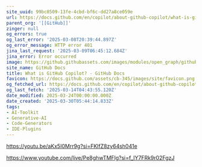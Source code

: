 ```yaml
---
site_uuid: 99bc8509-13fe-4cbd-bf6c-dd27a8ce059e
url: https://docs.github.com/en/copilot/about-github-copilot/what-is-github-copilot
parent_org: '[[GitHub]]'
zinger: null
og_errors: true
og_last_error: '2025-03-08T20:39:44.897Z'
og_error_message: HTTP error 401
jina_last_request: '2025-03-09T06:45:12.684Z'
jina_error: Error occurred
image: https://github.githubassets.com/images/modules/open_graph/github-logo.png
site_name: GitHub Docs
title: What is GitHub Copilot? - GitHub Docs
favicon: https://docs.github.com/assets/cb-345/images/site/favicon.png
og_fetched_url: https://docs.github.com/en/copilot/about-github-copilot/what-is-github-copilot
og_last_fetch: '2025-03-14T04:43:55.120Z'
date_modified: 2025-03-24T00:00:00.000Z
date_created: '2025-03-30T05:44:14.833Z'
tags:
- AI-Toolkit
- Generative-AI
- Code-Generators
- IDE-Plugins
---
```












https://youtu.be/aKx5I0Mrr9g?si=FKlfZ8zy64sh041e

https://www.youtube.com/live/Pe8ghwTMFlg?si=f_lY7FRk9r02FgzJ
